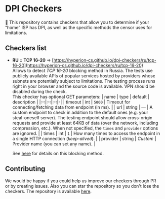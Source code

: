 # DPI Checkers
🚀 This repository contains checkers that allow you to determine if your “home” ISP has DPI, as well as the specific methods the censor uses for limitations.

## Checkers list
- **RU :: TCP 16-20** => [https://hyperion-cs.github.io/dpi-checkers/ru/tcp-16-20](https://hyperion-cs.github.io/dpi-checkers/ru/tcp-16-20)<br>
  Allows to detect _TCP 16-20_ blocking method in Russia. The tests use publicly available APIs of popular services hosted by providers whose subnets are potentially subject to limitations. The testing process runs right in your browser and the source code is available. VPN should be disabled during the check.<br>
  This checker has optional GET parameters:
  | name | type |	default	| description |
  |:-:|:-:|:-:|-|
  | timeout | int | `5000` | Timeout for connecting/fetching data from endpoint (in ms). |
  | url | string | — | A custom endpoint to check in addition to the default ones (e.g. your steal-oneself server). The testing endpoint should allow cross-origin requests and provide at least 64KB of data (over the network, including compression, etc.). When not specified, the `times` and `provider` options are ignored. |
  | times | int | `1` | How many times to access the endpoint in a single HTTP connection (_keep-alived_). |
  | provider | string | _Custom_ | Provider name (you can set any name). |

  See [here](https://github.com/net4people/bbs/issues/490) for details on this blocking method.

## Contributing
We would be happy if you could help us improve our checkers through PR or by creating issues.
Also you can star the repository so you don't lose the checkers.
The repository is available [here](https://github.com/hyperion-cs/dpi-checkers).
